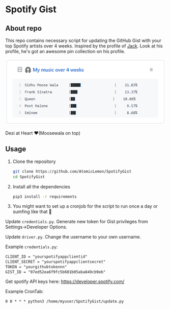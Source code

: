 # Spotify Gist

## About repo

This repo contains necessary script for updating the GitHub Gist with your top Spotify artists over 4 weeks. Inspired by the profile of [Jack](https://github.com/jacc). Look at his profile, he's got an awesome pin collection on his profile.

![Pin Screenshot](Screenshots/PinScreenshot.PNG)

Desi at Heart ❤️(Moosewala on top)

## Usage

1. Clone the repository

    ```bash
    git clone https://github.com/AtomicLemon/SpotifyGist
    cd SpotifyGist
    ```
2. Install all the dependencies

    ```bash
    pip3 install -r requirements
    ```
3. You might want to set up a cronjob for the script to run once a day or sumfing like that 🤷


Update ```credentials.py```. Generate new token for Gist privileges from Settings->Developer Options.

Update ```driver.py```. Change the username to your own username.

Example `credentials.py`:

```
CLIENT_ID = "yourspotifyappclientid"
CLIENT_SECRET = "yourspotifyappclientsecret"
TOKEN = "yourgithubtokennn"
GIST_ID = "07ed52ea6f9fc5b601b05aba849cb9eb"
```

Get spotify API keys here: https://developer.spotify.com/

Example CronTab:
```
0 0 * * * python3 /home/myuser/SpotifyGist/update.py
```

